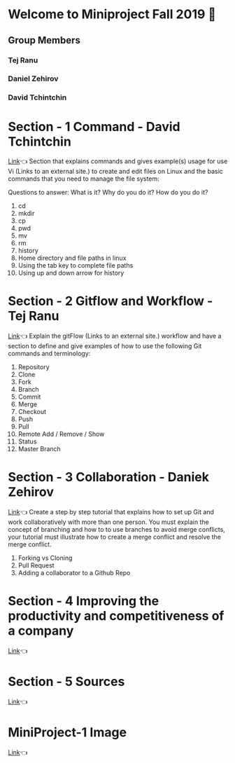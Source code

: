 # Welcome to Miniproject Fall 2019 :wave:
## Group Members
### Tej Ranu
### Daniel Zehirov
### David Tchintchin
# Section - 1 Command - David Tchintchin
[Link]():point_left:
  Section that explains commands and gives example(s) usage for use Vi (Links to an external site.) to create and edit files on Linux and the basic commands that you need to manage the file system:

Questions to answer: What is it? Why do you do it? How do you do it?

1. cd
2. mkdir
3. cp
4. pwd
5. mv
6. rm
7. history
8. Home directory and file paths in linux
9. Using the tab key to complete file paths
10. Using up and down arrow for history

# Section - 2 Gitflow and Workflow - Tej Ranu
[Link](https://github.com/tejranu/miniproject/blob/master/Section%20-%202%20Gitflow%20and%20Workflow):point_left:
Explain the gitFlow (Links to an external site.) workflow and have a section to define and give examples of how to use the following Git commands and terminology:

1. Repository
2. Clone
3. Fork
4. Branch
5. Commit
6. Merge
7. Checkout
8. Push
9. Pull
10. Remote Add / Remove / Show
11. Status
12. Master Branch

# Section - 3 Collaboration - Daniek Zehirov
[Link]():point_left:
Create a step by step tutorial that explains how to set up Git and work collaboratively with more than one person.  You must explain the concept of branching and how to to use branches to avoid merge conflicts, your tutorial must illustrate how to create a merge conflict and resolve the merge conflict.   

1. Forking vs Cloning
2. Pull Request
3. Adding a collaborator to a Github Repo


# Section - 4 Improving the productivity and competitiveness of a company
[Link](https://github.com/tejranu/miniproject/blob/master/Section%20-%204%20Improving%20the%20productivity%20and%20competitiveness%20of%20a%20company):point_left:

# Section - 5 Sources
[Link](https://github.com/tejranu/miniproject/blob/master/Sources):point_left:
# MiniProject-1 Image
[Link]():point_left:
